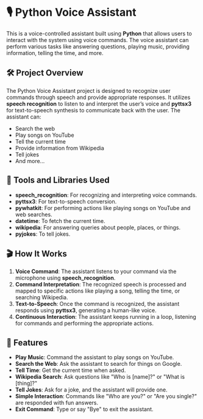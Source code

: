 # 🎙️ Python Voice Assistant

This is a voice-controlled assistant built using **Python** that allows users to interact with the system using voice commands. The voice assistant can perform various tasks like answering questions, playing music, providing information, telling the time, and more.

## 🛠️ Project Overview

The Python Voice Assistant project is designed to recognize user commands through speech and provide appropriate responses. It utilizes **speech recognition** to listen to and interpret the user’s voice and **pyttsx3** for text-to-speech synthesis to communicate back with the user. The assistant can:

- Search the web
- Play songs on YouTube
- Tell the current time
- Provide information from Wikipedia
- Tell jokes
- And more...

## 🔧 Tools and Libraries Used

- **speech_recognition**: For recognizing and interpreting voice commands.
- **pyttsx3**: For text-to-speech conversion.
- **pywhatkit**: For performing actions like playing songs on YouTube and web searches.
- **datetime**: To fetch the current time.
- **wikipedia**: For answering queries about people, places, or things.
- **pyjokes**: To tell jokes.

## 🎬 How It Works

1. **Voice Command**: The assistant listens to your command via the microphone using **speech_recognition**.
2. **Command Interpretation**: The recognized speech is processed and mapped to specific actions like playing a song, telling the time, or searching Wikipedia.
3. **Text-to-Speech**: Once the command is recognized, the assistant responds using **pyttsx3**, generating a human-like voice.
4. **Continuous Interaction**: The assistant keeps running in a loop, listening for commands and performing the appropriate actions.

## 📝 Features

- **Play Music**: Command the assistant to play songs on YouTube.
- **Search the Web**: Ask the assistant to search for things on Google.
- **Tell Time**: Get the current time when asked.
- **Wikipedia Search**: Ask questions like "Who is [name]?" or "What is [thing]?"
- **Tell Jokes**: Ask for a joke, and the assistant will provide one.
- **Simple Interaction**: Commands like "Who are you?" or "Are you single?" are responded with fun answers.
- **Exit Command**: Type or say "Bye" to exit the assistant.
